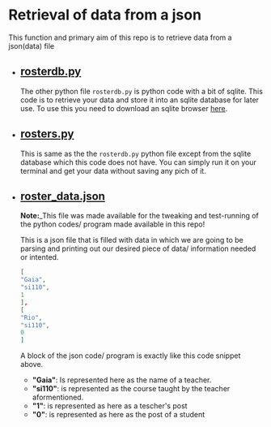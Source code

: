 # Retrieval of data from a json 
This function and primary aim of this repo is to retrieve data from a json(data) file
  
- ## [rosterdb.py](https://github.com/chryzcodez/py-projects/blob/master/all-python-codes/retrieve-school-data/rosterdb.py)
   The other python file `rosterdb.py` is python code with a bit of sqlite. This code is to retrieve your data and store it into an sqlite database for later use. To use this you need to download an sqlite browser [here](https://sqlitebrowser.org/dl/).
   
- ## [rosters.py](https://github.com/chryzcodez/py-projects/blob/master/all-python-codes/retrieve-school-data/rosters.py)
   This is same as the the `rosterdb.py` python file except from the sqlite database which this code does not have. You can simply run it on your terminal and get your data without saving any pich of it.
   
- ##  [roster_data.json](https://github.com/chryzcodez/py-projects/blob/master/all-python-codes/retrieve-school-data/roster_data.json)
    **Note:**_This file was made available for the tweaking and test-running of the python codes/ program made available in this repo!
    
    This is a json file that is filled with data in which we are going to be parsing and printing out our desired piece of data/ information needed or intented.
    ```json
    [
    "Gaia",
    "si110",
    1
  ],
  [
    "Rio",
    "si110",
    0
  ]
  ```
  A block of the json code/ program is exactly like this code snippet above. 
  - **"Gaia"**: Is represented here as the name of a teacher.
  - **"si110"**: is represented as the course taught by the teacher aformentioned.
  - **"1"**: is represented as here as a tescher's post
  - **"0"**: is represented as here as the post of a student


